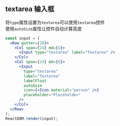 ## textarea 输入框

将`type`属性设置为`textarea`可以使用`textarea`控件  
使用`autoSize`属性让控件自动计算高度

<!--start-code-->

```jsx
const input = (
  <Row gutter={20}>
    <Col span={24} md={8}>
      <Input type="textarea" label="Textarea" />
    </Col>
    <Col span={24} md={8}>
      <Input
        type="textarea"
        label="Textarea"
        labelFloat
        autoSize
        icon={<Icon material="person" />}
        placeholder="Placeholder"
      />
    </Col>
  </Row>
);
ReactDOM.render(input);
```

<!--end-code-->
